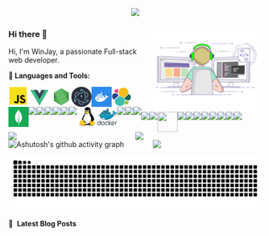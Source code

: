 <p align="center">
<a href="https://cyyjs.top" target="_blank"><img src="https://readme-typing-svg.demolab.com?font=Fira+Code&weight=600&size=26&pause=1000&color=0D9745&center=true&vCenter=true&random=false&width=500&lines=Hi%2C+I'm+WinJay;Full-stack+web+developer;10%2B+years+of+coding+experience" /></a>
</p>

<!--双屏码农-->
<img align="right" width="46%" src="./assets/Working.gif" />



### Hi there 👋

Hi, I'm WinJay, a passionate Full-stack web developer.

**🔨 Languages and Tools:**

<p>
<a href="https://developer.mozilla.org/en-US/docs/Web/JavaScript" target="_blank"><img height="36" align="left" src="./assets/javascript.svg"></a>
<a href="https://vuejs.org" target="_blank"><img height="40" align="left" src="./assets/vue.svg"></a>
<a href="https://nodejs.org" target="_blank"><img height="40" align="left" src="./assets/nodejs.svg"></a>
<a href="https://www.electronjs.org" target="_blank"><img height="40" align="left" src="./assets/electron.svg"></a>

<a href="https://www.docker.com" target="_blank"><img height="40" align="left" src="./assets/docker.svg"></a>
<a href="https://www.elastic.co" target="_blank"><img height="40" align="left" src="./assets/es.svg"></a>
<a href="https://www.mongodb.com" target="_blank"><img height="40" align="left" src="./assets/mongo.svg"></a>
  
<a href="https://www.mongodb.com" target="_blank"><img height="40" align="left" src="https://www.vectorlogo.zone/logos/gnu_bash/gnu_bash-icon.svg"></a>

<a href="https://www.mongodb.com" target="_blank"><img height="40" align="left" src="https://cdn.jsdelivr.net/gh/devicons/devicon/icons/markdown/markdown-original.svg"></a>


<a href="https://www.centos.org" target="_blank"><img height="40" align="left" src="https://cdn.jsdelivr.net/gh/devicons/devicon/icons/centos/centos-original.svg"></a>
<a href="https://www.vim.com" target="_blank"><img height="40" align="left" src="https://cdn.jsdelivr.net/gh/devicons/devicon/icons/vim/vim-original.svg"></a>
<a href="https://cdn.jsdelivr.net" target="_blank"><img height="40" align="left" src="https://cdn.jsdelivr.net/gh/devicons/devicon/icons/go/go-original.svg"></a>
<!-- <a href="https://groovy-lang.org" target="_blank"><img height="40" align="left" src="https://groovy-lang.org/" </a> -->
<a href="https://cdn.jsdelivr.net" target="_blank"><img height="40" align="left" src="https://cdn.jsdelivr.net/gh/devicons/devicon/icons/vuejs/vuejs-original.svg"></a>
<a href="https://www.linux.com" target="_blank"><img height="40" align="left" src="https://raw.githubusercontent.com/devicons/devicon/master/icons/linux/linux-original.svg" alt="linux" width="40" height="40"></a>
<a href="https://www.docker.com" target="_blank"><img height="40" align="left" src="https://raw.githubusercontent.com/devicons/devicon/master/icons/docker/docker-original-wordmark.svg" alt="docker" width="40" height="40"></a>
<a href="https://kubernetes.io" target="_blank"><img height="40" align="left" src="https://www.vectorlogo.zone/logos/kubernetes/kubernetes-icon.svg"></a>
<a href="https://www.elastic.co" target="_blank"><img height="40" align="left" src="https://www.vectorlogo.zone/logos/elastic/elastic-icon.svg"></a>
<a href="https://www.git.com" target="_blank"><img height="40" align="left" src="https://www.vectorlogo.zone/logos/git-scm/git-scm-icon.svg"></a>
<a href="https://www.grafana.com" target="_blank"><img height="40" align="left" src="https://www.vectorlogo.zone/logos/grafana/grafana-icon.svg"></a>
<a href="https://www.jenkins.io" target="_blank"><img height="40" align="left" src="https://www.vectorlogo.zone/logos/jenkins/jenkins-icon.svg"></a>
<!-- <a href="https://www.mongodb.com" target="_blank"><img height="40" align="left" src="https://www.mongodb.com/ico.ico" </a> -->

<a href="https://www.apifox.cn" target="_blank"><img align="left" src="https://www.apifox.cn/favicon.ico" width="40" height="40"  style="max-width: 100%;"> </a>
<a href="https://typora.io" target="_blank"><img align="left" src="https://typora.io/img/favicon-64.png"  height="40" style="max-width: 100%;"> </a>
<a href="https://code.visualstudio.com" target="_blank"><img align="left" src="https://cdn.jsdelivr.net/gh/devicons/devicon/icons/vscode/vscode-original.svg"  height="40" style="max-width: 100%;"> </a>
<a href="https://obsidian.md" target="_blank"><img align="left" src="https://obsidian.md/favicon.ico" height="40" style="max-width: 100%;"> </a>
<a href="https://www.jianguoyun.com" target="_blank"><img align="left" src="https://www.jianguoyun.com/favicon.ico" height="40" style="max-width: 100%;"> </a>
<a href="https://www.sonatype.com" target="_blank"><img align="left" src="https://www.sonatype.com/hubfs/2019%20Product%20logo/Product%20Logo%20SVGs/NexusRepo_Icon.svg" height="40" style="max-width: 100%;"> </a>
<a href="https://www.ansible.com" target="_blank"><img align="left" src="https://cdn.jsdelivr.net/gh/devicons/devicon/icons/ansible/ansible-original.svg" height="40" style="max-width: 100%;"> </a>
<a href="https://prometheus.io" target="_blank"><img align="left" src="https://cdn.jsdelivr.net/gh/devicons/devicon/icons/prometheus/prometheus-original.svg" height="40" style="max-width: 100%;"> </a>
<!-- <a href="https://github.com" target="_blank"><img align="left" src="https://github.com/ripperhe/Bob" height="40" style="max-width: 100%;"> </a>
<a href="https://u.tools" target="_blank"><img align="left" src="https://u.tools/favicon.ico" height="40"  style="max-width: 100%;"> </a>
<a href="https://git-scm.com" target="_blank"><img height="40" align="left" src="./assets/git.svg"></a>
<a href="https://cdn.staticaly.com" target="_blank"><img align="left" src="https://cdn.staticaly.com/gh/eryajf/tu/main/img/image_20220627_102018.png" height="40" style="max-width: 100%;"> </a> -->
<a href="https://chrome.google.com" target="_blank"><img align="left" src="https://cdn.jsdelivr.net/gh/devicons/devicon/icons/chrome/chrome-original.svg" height="40" style="max-width: 100%;"> </a>


</a>






<!--
<a href="https://www.mysql.com" target="_blank"><img height="40" align="left" src="https://raw.githubusercontent.com/devicons/devicon/master/icons/mysql/mysql-original-wordmark.svg"> </a>

<a href="https://www.nginx.com" target="_blank"><img align="left" src="https://raw.githubusercontent.com/devicons/devicon/master/icons/nginx/nginx-original.svg" alt="nginx" width="60" height="60" style="max-width: 100%;"> </a>





<a href="https://www.docker.com" target="_blank"><img height="36" align="left"></a>

<a href="https://www.docker.com" target="_blank"><img height="36" align="left" src="https://cdn.jsdelivr.net/gh/devicons/devicon/icons/centos/centos-original.svg"></a>

<a href="https://www.docker.com" target="_blank"><img height="36" align="left" src="height="40" data-canonical-src="https://cdn.jsdelivr.net/gh/devicons/devicon/icons/centos/centos-original.svg"></a>

<a href="https://www.docker.com" target="_blank"><img height="36" align="left" src="https://camo.githubusercontent.com/ac2bf9b3cc87c5314302ebab98275ca18add138b1a228406b7fe4438e0e836f3/68747470733a2f2f63646e2e6a7364656c6976722e6e65742f67682f64657669636f6e732f64657669636f6e2f69636f6e732f76696d2f76696d2d6f726967696e616c2e737667" alt="Vim" width="40"
<a href="https://www.docker.com" target="_blank"><img height="36" align="left" src="https://cdn.jsdelivr.net/gh/devicons/devicon/icons/vim/vim-original.svg"></a>
https://camo.githubusercontent.com/1591d81b8ec3cd57df917dbe4b35ea5a2cf05ad631de85614eab563eb3ecc2c0/68747470733a2f2f63646e2e6a7364656c6976722e6e65742f67682f64657669636f6e732f64657669636f6e2f69636f6e732f676f2f676f2d6f726967696e616c2e737667" alt="golang" width="40" height="40" <a href="https://www.docker.com" target="_blank"><img height="36" align="left" src="data-canonical-src=""></a>
<a href="https://www.docker.com" target="_blank"><img height="36" align="left" src="https://cdn.jsdelivr.net/gh/devicons/devicon/icons/go/go-original.svg"></a>
https://camo.githubusercontent.com/077997d77bfa74b144c9e286e65143b4edc547dc948098491264bb2dde282d6b/68747470733a2f2f63646e2e6a7364656c6976722e6e65742f67682f64657669636f6e732f64657669636f6e2f69636f6e732f7675656a732f7675656a732d6f726967696e616c2e737667" alt="Vue" width="40" <a href="https://www.docker.com" target="_blank"><img height="36" align="left" src="height="40" data-canonical-src=""></a>
<a href="https://www.docker.com" target="_blank"><img height="36" align="left" src="https://cdn.jsdelivr.net/gh/devicons/devicon/icons/vuejs/vuejs-original.svg"></a>
<a href="https://www.docker.com" target="_blank"><img height="36" align="left" src="https://groovy-lang.org/" rel="nofollow">"></a>
https://camo.githubusercontent.com/31a52b507ddea03b482190e80e8f8b4536676b8f0af03b1858ed719eabd6add0/68747470733a2f2f63646e2e6a7364656c6976722e6e65742f67682f64657669636f6e732f64657669636f6e2f69636f6e732f67726f6f76792f67726f6f76792d6f726967696e616c2e737667" alt="Groovy" <a href="https://www.docker.com" target="_blank"><img height="36" align="left" src="width="40" height="40" data-canonical-src=""></a>
<a href="https://www.docker.com" target="_blank"><img height="36" align="left" src="https://cdn.jsdelivr.net/gh/devicons/devicon/icons/groovy/groovy-original.svg"></a>
<a href="https://www.docker.com" target="_blank"><img height="36" align="left" src="https://www.linux.org/" rel="nofollow">"></a>
<a href="https://www.docker.com" target="_blank"><img height="36" align="left" src="https://raw.githubusercontent.com/devicons/devicon/master/icons/linux/linux-original.svg" alt="linux" width="40" height="40"></a>
<a href="https://www.docker.com" target="_blank"><img height="36" align="left" src="https://www.docker.com/" rel="nofollow">"></a>
<a href="https://www.docker.com" target="_blank"><img height="36" align="left" src="https://raw.githubusercontent.com/devicons/devicon/master/icons/docker/docker-original-wordmark.svg" alt="docker" width="40" height="40"></a>
<a href="https://www.docker.com" target="_blank"><img height="36" align="left" src="https://kubernetes.io" rel="nofollow">"></a>
https://camo.githubusercontent.com/e2046333bbd304d658f954a536f663f793365a2b2d1f687a6559faa9491c7cc0/68747470733a2f2f7777772e766563746f726c6f676f2e7a6f6e652f6c6f676f732f6b756265726e657465732f6b756265726e657465732d69636f6e2e737667" alt="kubernetes" width="40" height="40" <a href="https://www.docker.com" target="_blank"><img height="36" align="left" src="data-canonical-src=""></a>
<a href="https://www.docker.com" target="_blank"><img height="36" align="left" src="https://www.vectorlogo.zone/logos/kubernetes/kubernetes-icon.svg"></a>
<a href="https://www.docker.com" target="_blank"><img height="36" align="left" src="https://www.elastic.co" rel="nofollow">"></a>
https://camo.githubusercontent.com/d4cbacdc000de378e0dcae3b5ee54923c0ad04f6e52b7aa886a748fba5578def/68747470733a2f2f7777772e766563746f726c6f676f2e7a6f6e652f6c6f676f732f656c61737469632f656c61737469632d69636f6e2e737667" alt="elasticsearch" width="40" height="40" <a href="https://www.docker.com" target="_blank"><img height="36" align="left" src="data-canonical-src=""></a>
<a href="https://www.docker.com" target="_blank"><img height="36" align="left" src="https://www.vectorlogo.zone/logos/elastic/elastic-icon.svg"></a>
<a href="https://www.docker.com" target="_blank"><img height="36" align="left" src="https://git-scm.com/" rel="nofollow">"></a>
https://camo.githubusercontent.com/fbfcb9e3dc648adc93bef37c718db16c52f617ad055a26de6dc3c21865c3321d/68747470733a2f2f7777772e766563746f726c6f676f2e7a6f6e652f6c6f676f732f6769742d73636d2f6769742d73636d2d69636f6e2e737667" alt="git" width="40" height="40" data-canonical-src=" <a href="https://www.docker.com" target="_blank"><img height="36" align="left" src="></a>
<a href="https://www.docker.com" target="_blank"><img height="36" align="left" src="https://www.vectorlogo.zone/logos/git-scm/git-scm-icon.svg"></a>
<a href="https://www.docker.com" target="_blank"><img height="36" align="left" src="https://grafana.com" rel="nofollow">"></a>
https://camo.githubusercontent.com/5bb409e6db59c5c4d29fed2eb4b9ae1a241ba43800286aaf7fb4801b1b1e6692/68747470733a2f2f7777772e766563746f726c6f676f2e7a6f6e652f6c6f676f732f67726166616e612f67726166616e612d69636f6e2e737667" alt="grafana" width="40" height="40" data-canonical-src=" <a href="https://www.docker.com" target="_blank"><img height="36" align="left" src="></a>
<a href="https://www.docker.com" target="_blank"><img height="36" align="left" src="https://www.vectorlogo.zone/logos/grafana/grafana-icon.svg"></a>
<a href="https://www.docker.com" target="_blank"><img height="36" align="left" src="https://www.jenkins.io" rel="nofollow">"></a>
https://camo.githubusercontent.com/265574c40f0816ed0fd67127cfbc382866182a7ec468c614906103c15700e707/68747470733a2f2f7777772e766563746f726c6f676f2e7a6f6e652f6c6f676f732f6a656e6b696e732f6a656e6b696e732d69636f6e2e737667" alt="jenkins" width="40" height="40" data-canonical-src=" <a href="https://www.docker.com" target="_blank"><img height="36" align="left" src="></a>
<a href="https://www.docker.com" target="_blank"><img height="36" align="left" src="https://www.vectorlogo.zone/logos/jenkins/jenkins-icon.svg"></a>
<a href="https://www.docker.com" target="_blank"><img height="36" align="left" src="https://www.mongodb.com/" rel="nofollow">"></a>
https://raw.githubusercontent.com/devicons/devicon/master/icons/mongodb/mongodb-original-wordmark.svg" alt="mongodb" width="40" height="40" style="max-width: 100%;"> </a> <a href="https://www.docker.com" target="_blank"><img height="36" align="left" src="></a>
<a href="https://www.docker.com" target="_blank"><img height="36" align="left" src="<a href=""></a>
<a href="https://www.docker.com" target="_blank"><img height="36" align="left" src="https://www.mysql.com/" rel="nofollow">"></a>
https://raw.githubusercontent.com/devicons/devicon/master/icons/mysql/mysql-original-wordmark.svg" alt="mysql" width="40" height="40" style="max-width: 100%;"> </a><a href=" <a href="https://www.docker.com" target="_blank"><img height="36" align="left" src="></a>
<a href="https://www.docker.com" target="_blank"><img height="36" align="left" src="https://www.nginx.com" rel="nofollow">"></a>
<a href="https://www.docker.com" target="_blank"><img height="36" align="left" src="https://raw.githubusercontent.com/devicons/devicon/master/icons/nginx/nginx-original.svg" alt="nginx" width="40" height="40" style="max-width: 100%;"> </a><a href=""></a>
<a href="https://www.docker.com" target="_blank"><img height="36" align="left" src="https://apifox.cn" rel="nofollow">"></a>
https://camo.githubusercontent.com/cf20694ad1d665101fd0079f165e300cb852da64445cb33aded0ed833733af4c/68747470733a2f2f7777772e617069666f782e636e2f66617669636f6e2e69636f" <a href="https://www.docker.com" target="_blank"><img height="36" align="left" src="alt="apifox" width="40" height="40" data-canonical-src=""></a>
<a href="https://www.docker.com" target="_blank"><img height="36" align="left" src="https://www.apifox.cn/favicon.ico" style="max-width: 100%;"> </a><a href=""></a>
<a href="https://www.docker.com" target="_blank"><img height="36" align="left" src="https://typora.io" rel="nofollow">"></a>
https://camo.githubusercontent.com/8805ba9fbc560129d82db9bf51d58608cd17092dd7681628e2c22524df1aa340/68747470733a2f2f7479706f72612e696f2f696d672f66617669636f6e2d36342e706e67" <a href="https://www.docker.com" target="_blank"><img height="36" align="left" src="alt="typora" width="40" height="40" data-canonical-src=""></a>
<a href="https://www.docker.com" target="_blank"><img height="36" align="left" src="https://typora.io/img/favicon-64.png" style="max-width: 100%;"> </a><a href=""></a>
<a href="https://www.docker.com" target="_blank"><img height="36" align="left" src="https://code.visualstudio.com/" rel="nofollow">"></a>
https://camo.githubusercontent.com/5fa137d222dde7b69acd22c6572a065ce3656e6ffa1f5e88c1b5c7a935af3cc6/68747470733a2f2f63646e2e6a7364656c6976722e6e65742f67682f64657669636f6e732f64657669636f6e2f69636f6e732f7673636f64652f7673636f64652d6f726967696e616c2e737667" alt="vscode" <a href="https://www.docker.com" target="_blank"><img height="36" align="left" src="width="40" height="40" data-canonical-src=""></a>
<a href="https://www.docker.com" target="_blank"><img height="36" align="left" src="https://cdn.jsdelivr.net/gh/devicons/devicon/icons/vscode/vscode-original.svg" style="max-width: 100%;"> </a><a href=""></a>
<a href="https://www.docker.com" target="_blank"><img height="36" align="left" src="https://obsidian.md/" rel="nofollow">"></a>
https://camo.githubusercontent.com/6c7bf43a80892b648fb1eeccbb6a502665f9399eccfbbc90abd739519998ee25/68747470733a2f2f6f6273696469616e2e6d642f66617669636f6e2e69636f" <a href="https://www.docker.com" target="_blank"><img height="36" align="left" src="alt="Obsidian" width="40" height="40" data-canonical-src=""></a>
<a href="https://www.docker.com" target="_blank"><img height="36" align="left" src="https://obsidian.md/favicon.ico" style="max-width: 100%;"> </a><a href=""></a>
<a href="https://www.docker.com" target="_blank"><img height="36" align="left" src="https://www.jianguoyun.com/" rel="nofollow">"></a>
https://camo.githubusercontent.com/d6cc6b7ef07bd89e400b91143d0ceb0c1a1048fee312835943a253824d74aa53/<a href="https://www.docker.com" target="_blank"><img height="36" align="left" src="68747470733a2f2f7777772e6a69616e67756f79756e2e636f6d2f66617669636f6e2e69636f" alt="坚果云" width="40" height="40" data-canonical-src=""></a>
<a href="https://www.docker.com" target="_blank"><img height="36" align="left" src="https://www.jianguoyun.com/favicon.ico"></a>
<a href="https://www.docker.com" target="_blank"><img height="36" align="left" src="https://u.tools" rel="nofollow">"></a>
https://camo.githubusercontent.com/04f00064d1e757ecfb334c4bbb506a2c2d1fdf3d0995bd978e7a34ec5b71e825/68747470733a2f2f752e746f6f6c732f66617669636f6e2e69636f" alt="Utools" <a href="https://www.docker.com" target="_blank"><img height="36" align="left" src="width="40" height="40" data-canonical-src=""></a>
<a href="https://www.docker.com" target="_blank"><img height="36" align="left" src="https://u.tools/favicon.ico" style="max-width: 100%;"> </a><a href=""></a>
<a href="https://www.docker.com" target="_blank"><img height="36" align="left" src="https://www.sonatype.com/" rel="nofollow">"></a>
https://camo.githubusercontent.com/bf51104611bc1e3d6dcc4d714dfb898990669509791e4e721afd272d93e4de19/68747470733a2f2f7777772e736f6e61747970652e636f6d2f68756266732f32303139253230<a href="https://www.docker.com" target="_blank"><img height="36" align="left" src="50726f647563742532306c6f676f2f50726f647563742532304c6f676f253230535647732f4e657875735265706f5f49636f6e2e737667" alt="Nexus" width="40" height="40" data-canonical-src=""></a>
<a href="https://www.docker.com" target="_blank"><img height="36" align="left" src="https://www.sonatype.com/hubfs/2019%20Product%20logo/Product%20Logo%20SVGs/NexusRepo_Icon.svg" style="max-width: 100%;"> </a><a href=""></a>
<a href="https://www.docker.com" target="_blank"><img height="36" align="left" src="https://www.ansible.com/" rel="nofollow">"></a>
https://camo.githubusercontent.com/e61f109d40cf1816f858a895584fa32d5885516d52503aaf5ac5b3648448c712/68747470733a2f2f63646e2e6a7364656c6976722e6e65742f67682f64657669636f6e732f64657669636f6e2f69636f6e732f616e7369626c652f616e7369626c652d6f726967696e616c2e737667" alt="Ansible" <a href="https://www.docker.com" target="_blank"><img height="36" align="left" src="width="40" height="40" data-canonical-src=""></a>
<a href="https://www.docker.com" target="_blank"><img height="36" align="left" src="https://cdn.jsdelivr.net/gh/devicons/devicon/icons/ansible/ansible-original.svg" style="max-width: 100%;"> </a><a href=""></a>
<a href="https://www.docker.com" target="_blank"><img height="36" align="left" src="https://prometheus.io/" rel="nofollow">"></a>
https://camo.githubusercontent.com/c653781370511f76a6cfb58b04b4deb2f0bfe7840a46c79809d7976d57183db0/68747470733a2f2f63646e2e6a7364656c6976722e6e65742f67682f64657669636f6e732f64657669636f6e2f69636f6e732f70726f6d6574686575732f70726f6d6574686575732d6f726967696e616c2e737667" <a href="https://www.docker.com" target="_blank"><img height="36" align="left" src="alt="Prometheus" width="40" height="40" data-canonical-src=""></a>
<a href="https://www.docker.com" target="_blank"><img height="36" align="left" src="https://cdn.jsdelivr.net/gh/devicons/devicon/icons/prometheus/prometheus-original.svg"></a>
<a href="https://www.docker.com" target="_blank"><img height="36" align="left" src="https://github.com/ripperhe/Bob">"></a>
https://camo.githubusercontent.com/2ffc9c483299f8b7e9f8df1b08611ac079abc03c2e79e3e4268721ffd0438d29/68747470733a2f2f63646e2e737461746963616c792e636f6d2f67682f657279616a662f74752f6d61696e2f696d672f696d6167655f32303232303632375f3130323031382e706e67" alt="Bob" width="40" <a href="https://www.docker.com" target="_blank"><img height="36" align="left" src="height="40" data-canonical-src=""></a>
<a href="https://www.docker.com" target="_blank"><img height="36" align="left" src="https://cdn.staticaly.com/gh/eryajf/tu/main/img/image_20220627_102018.png" style="max-width: 100%;"> </a><a href=""></a>
<a href="https://www.docker.com" target="_blank"><img height="36" align="left" src="https://www.google.com/chrome/" rel="nofollow">"></a>
https://camo.githubusercontent.com/647a237570d5dfdefc3cc2373e4030a618c091a96f4867a38b1290c2ac8e859a/68747470733a2f2f63646e2e6a7364656c6976722e6e65742f67682f64657669636f6e732f64657669636f6e2f69636f6e732f6368726f6d652f6368726f6d652d6f726967696e616c2e737667" alt="chrome" <a href="https://www.docker.com" target="_blank"><img height="36" align="left" src="width="40" height="40" data-canonical-src=""></a>
<a href="https://www.docker.com" target="_blank"><img height="36" align="left" src="https://cdn.jsdelivr.net/gh/devicons/devicon/icons/chrome/chrome-original.svg" style="max-width: 100%;"> </a></p>"></a>
<a href="https://www.docker.com" target="_blank"><img height="36" align="left" src="<h3 id="user-content--stats" dir="auto"><a class="heading-link" hre"></a>

-->
</p>

</br>
</br>

<!-- WinJay’s Starts-->
<img width="50%" align="left" src="https://github-readme-stats.vercel.app/api?username=cyyjs&show_icons=true&hide_title=true&theme=radical" />
<!--信息统计-->
<img align="left" width="50%" src="https://streak-stats.demolab.com/?user=WinJayX" />


<!--修仙等级-->
<img align="right" width="43%" src="https://github-immortality.vercel.app/api?username=WinJayX"/>



<!--徽章信息
![trophy](https://github-profile-trophy.vercel.app/?username=WinJayX)
-->



![Ashutosh's github activity graph](https://github-readme-activity-graph.vercel.app/graph?username=WinJayX)
<!--贡献信息
<img align="right" width="100%" src="https://github-readme-activity-graph.vercel.app/graph?username=WinJay"/>
-->


<!--语言信息百分比
![stats-cards](https://stats.justsong.cn/api/leetcode?username=WinJayX&cn=true)
-->

<!--语言信息百分比
<img width="40%" align="right" src="https://github-readme-stats.vercel.app/api/top-langs/?username=WinJayX&show_icons=true" />
-->

<picture>
  <source media="(prefers-color-scheme: dark)" srcset="https://raw.githubusercontent.com/WinJayX/WinJayX/output/github-contribution-grid-snake-dark.svg">
  <source media="(prefers-color-scheme: light)" srcset="https://raw.githubusercontent.com/WinJayX/WinJayX/output/github-contribution-grid-snake.svg">
  <img alt="github contribution grid snake animation" src="https://raw.githubusercontent.com/WinJayX/WinJayX/output/github-contribution-grid-snake.svg">
</picture>

📕 &nbsp;**Latest Blog Posts**
<!-- BLOG-POST-LIST:START -->
<!-- BLOG-POST-LIST:END -->
<p align="center">


</p>
